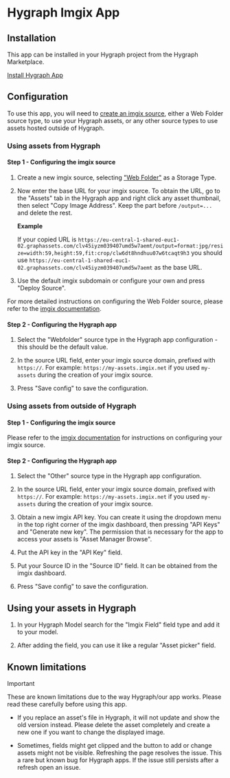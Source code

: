 # Hygraph Imgix App

## Installation

This app can be installed in your Hygraph project from the Hygraph Marketplace.

<!-- TODO: update marketplace link after publishing the app to the marketplace -->

[Install Hygraph App](https://hygraph.com/marketplace/apps/hygraph-imgix-plugin)

## Configuration

To use this app, you will need to [create an imgix source](https://docs.imgix.com/getting-started/setup/creating-sources), either a Web Folder source type, to use your Hygraph assets, or any other source types to use assets hosted outside of Hygraph.

### Using assets from Hygraph

#### Step 1 - Configuring the imgix source

1. Create a new imgix source, selecting ["Web Folder"](https://docs.imgix.com/getting-started/setup/creating-sources/web-folder) as a Storage Type.

2. Now enter the base URL for your imgix source. To obtain the URL, go to the "Assets" tab in the Hygraph app and right click any asset thumbnail, then select "Copy Image Address". Keep the part before `/output=...` and delete the rest.

   **Example**

   If your copied URL is `https://eu-central-1-shared-euc1-02.graphassets.com/clv45iyzm039407umd5w7aemt/output=format:jpg/resize=width:59,height:59,fit:crop/clw6dt8hndhuu07w6tcaqt9h3` you should use `https://eu-central-1-shared-euc1-02.graphassets.com/clv45iyzm039407umd5w7aemt` as the base URL.

3. Use the default imgix subdomain or configure your own and press "Deploy Source".

For more detailed instructions on configuring the Web Folder source, please refer to the [imgix documentation](https://docs.imgix.com/setup/creating-sources/web-folder).

#### Step 2 - Configuring the Hygraph app

1. Select the "Webfolder" source type in the Hygraph app configuration - this should be the default value.

2. In the source URL field, enter your imgix source domain, prefixed with `https://`. For example: `https://my-assets.imgix.net` if you used `my-assets` during the creation of your imgix source.

3. Press "Save config" to save the configuration.

### Using assets from outside of Hygraph

#### Step 1 - Configuring the imgix source

Please refer to the [imgix documentation](https://docs.imgix.com/setup/creating-sources) for instructions on configuring your imgix source.

#### Step 2 - Configuring the Hygraph app

1. Select the "Other" source type in the Hygraph app configuration.

2. In the source URL field, enter your imgix source domain, prefixed with `https://`. For example: `https://my-assets.imgix.net` if you used `my-assets` during the creation of your imgix source.

3. Obtain a new imgix API key. You can create it using the dropdown menu in the top right corner of the imgix dashboard, then pressing "API Keys" and "Generate new key". The permission that is necessary for the app to access your assets is "Asset Manager Browse".

4. Put the API key in the "API Key" field.

5. Put your Source ID in the "Source ID" field. It can be obtained from the imgix dashboard.

6. Press "Save config" to save the configuration.

## Using your assets in Hygraph

1. In your Hygraph Model search for the "Imgix Field" field type and add it to your model.

2. After adding the field, you can use it like a regular "Asset picker" field.

## Known limitations

> [!IMPORTANT]
> These are known limitations due to the way Hygraph/our app works. Please read these carefully before using this app.

- If you replace an asset's file in Hygraph, it will not update and show the old version instead. Please delete the asset completely and create a new one if you want to change the displayed image.

- Sometimes, fields might get clipped and the button to add or change assets might not be visible. Refreshing the page resolves the issue. This a rare but known bug for Hygraph apps. If the issue still persists after a refresh open an issue.
